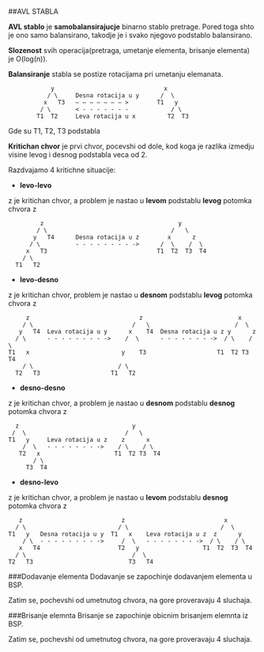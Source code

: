 ##AVL STABLA

**AVL stablo** je **samobalansirajucje** binarno stablo pretrage.
Pored toga shto je ono samo balansirano, takodje je i svako njegovo podstablo balansirano.

**Slozenost** svih operacija(pretraga, umetanje elementa, brisanje elementa) je O(log(n)).

**Balansiranje** stabla se postize rotacijama pri umetanju elemanata.

                y                               x
               / \     Desna rotacija u y      /  \
              x   T3   – – – – – – – >        T1   y
             / \       < - - - - - - -            / \
            T1  T2     Leva rotacija u x         T2  T3
Gde su T1, T2, T3 podstabla

**Kritichan chvor** je prvi chvor, pocevshi od dole, kod koga je razlika izmedju
visine levog i desnog podstabla veca od 2.

Razdvajamo 4 kritichne situacije:

  * **levo-levo**

z je kritichan chvor, a problem je nastao u **levom** podstablu **levog** potomka chvora z

             z                                      y
            / \                                   /   \
           y   T4      Desna rotacija u z        x      z
          / \          - - - - - - - - ->      /  \    /  \
         x   T3                               T1  T2  T3  T4
        / \
      T1   T2


  * **levo-desno**

z je kritichan chvor, problem je nastao u **desnom** podstablu **levog** potomka chvora z

         z                               z                           x
        / \                            /   \                        /  \ 
       y   T4  Leva rotacija u y      x    T4  Desna rotacija u z y      z
      / \      - - - - - - - - ->    /  \      - - - - - - - ->  / \    / \
    T1   x                          y    T3                    T1  T2 T3  T4
        / \                        / \
      T2   T3                    T1   T2


  * **desno-desno**

z je kritichan chvor, a problem je nastao u **desnom** podstablu **desnog** potomka chvora z


      z                                y
     /  \                            /   \ 
    T1   y     Leva rotacija u z    z      x
        /  \   - - - - - - - ->    / \    / \
       T2   x                     T1  T2 T3  T4
           / \
         T3  T4


  * **desno-levo**

z je kritichan chvor, a problem je nastao u **levom** podstablu **desnog** potomka chvora z

       z                            z                            x
      / \                          / \                          /  \ 
    T1   y   Desna rotacija u y  T1   x    Leva rotacija u z  z      y
        / \  - - - - - - - - ->     /  \   - - - - - - - ->  / \    / \
       x   T4                      T2   y                  T1  T2  T3  T4
      / \                              /  \
    T2   T3                           T3   T4
###Dodavanje elementa
Dodavanje se zapochinje dodavanjem elementa u BSP.

Zatim se, pochevshi od umetnutog chvora, na gore proveravaju 4 sluchaja.

###Brisanje elemnta
Brisanje se zapochinje obicnim brisanjem elemnta iz BSP.

Zatim se, pochevshi od umetnutog chvora, na gore proveravaju 4 sluchaja. 
